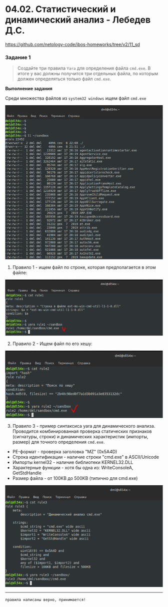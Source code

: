 # 04.02. Статистический и динамический анализ - Лебедев Д.С.
https://github.com/netology-code/ibos-homeworks/tree/v2/11_sd
### Задание 1
> Создайте три правила `Yara` для определения файла `cmd.exe`. В итоге у вас должны получится три отдельных файла, по которым должен определяться только файл `cmd.exe`.

**Выполнение задания**

Среди множества файлов из `system32 windows` ищем файл `cmd.exe`

![](_att/040402/040402-01.png)  

1. Правило 1 - ищем файл по строке, которая предполагается в этом файле:

![](_att/040402/040402-02.png)  

2. Правило 2 - Ищем файл по его хешу:

![](_att/040402/040402-03.png)  

3. Правило 3 - пример синтаксиса yara для динамического анализа. Проводится комбинированная проверка статических признаков (сигнатуры, строки) и динамических характеристик (импорты, размер) для точного определения `cmd.exe`.

- PE-формат - проверка заголовка "MZ" (0x5A4D)
- Строка идентификации - наличие строки "cmd.exe" в ASCII/Unicode
- Импорты kernel32 - наличие библиотеки KERNEL32.DLL
- Характерные функции - хотя бы одна из: WriteConsoleA, GetStdHandle
- Размер файла - от 100KB до 500KB (типично для cmd.exe)

![](_att/040402/040402-04.png)

---
```
правила написаны верно, принимается!
```